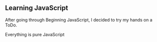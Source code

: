 ## Learning JavaScript

After going through Beginning JavaScript, I decided to try my hands on a ToDo.

Everything is pure JavaScript